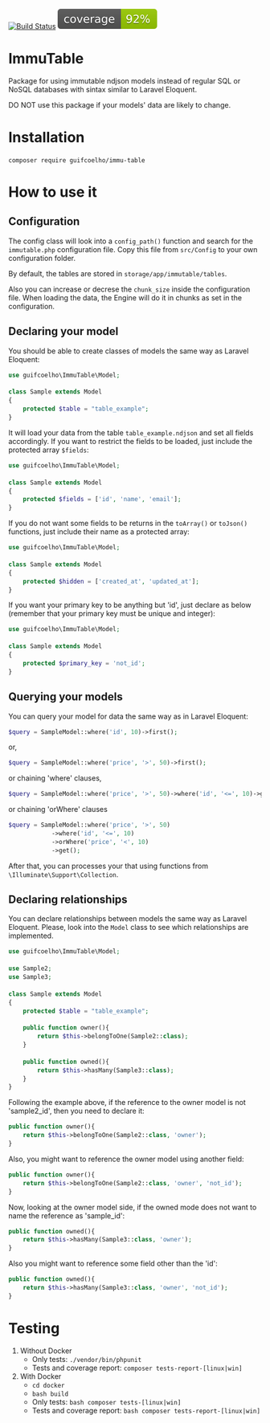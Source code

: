 [![Build Status](https://travis-ci.com/guifcoelho/Immu-table.svg?branch=master)](https://travis-ci.com/guifcoelho/Immu-table)
![Code Coverage Status](tests/report/coverage.svg)


# ImmuTable

Package for using immutable ndjson models instead of regular SQL or NoSQL databases with sintax similar to Laravel Eloquent.

DO NOT use this package if your models' data are likely to change.

# Installation

`composer require guifcoelho/immu-table`

# How to use it

## Configuration

The config class will look into a `config_path()` function and search for the `immutable.php` configuration file. Copy this file from `src/Config` to your own configuration folder.

By default, the tables are stored in `storage/app/immutable/tables`.

Also you can increase or decrese the `chunk_size` inside the configuration file. When loading the data, the Engine will do it in chunks as set in the configuration.

## Declaring your model

You should be able to create classes of models the same way as Laravel Eloquent:

```php
use guifcoelho\ImmuTable\Model;

class Sample extends Model
{
    protected $table = "table_example";
}
```

It will load your data from the table `table_example.ndjson` and set all fields accordingly. If you want to restrict the fields to be loaded, just include the protected array `$fields`:

```php
use guifcoelho\ImmuTable\Model;

class Sample extends Model
{
    protected $fields = ['id', 'name', 'email'];
}
```

If you do not want some fields to be returns in the `toArray()` or `toJson()` functions, just include their name as a protected array:

```php
use guifcoelho\ImmuTable\Model;

class Sample extends Model
{
    protected $hidden = ['created_at', 'updated_at'];
}
```

If you want your primary key to be anything but 'id', just declare as below (remember that your primary key must be unique and integer):

```php
use guifcoelho\ImmuTable\Model;

class Sample extends Model
{
    protected $primary_key = 'not_id';
}
```

## Querying your models

You can query your model for data the same way as in Laravel Eloquent:

```php
$query = SampleModel::where('id', 10)->first();
```

or,

```php
$query = SampleModel::where('price', '>', 50)->first();
```

or chaining 'where' clauses, 

```php
$query = SampleModel::where('price', '>', 50)->where('id', '<=', 10)->get();
```

or chaining 'orWhere' clauses

```php
$query = SampleModel::where('price', '>', 50)
            ->where('id', '<=', 10)
            ->orWhere('price', '<', 10)
            ->get();
```

After that, you can processes your that using functions from `\Illuminate\Support\Collection`.

## Declaring relationships

You can declare relationships between models the same way as Laravel Eloquent. Please, look into the `Model` class to see which relationships are implemented.

```php
use guifcoelho\ImmuTable\Model;

use Sample2;
use Sample3;

class Sample extends Model
{
    protected $table = "table_example";

    public function owner(){
        return $this->belongToOne(Sample2::class);
    }

    public function owned(){
        return $this->hasMany(Sample3::class);
    }
}
```

Following the example above, if the reference to the owner model is not 'sample2_id', then you need to declare it:

```php
public function owner(){
    return $this->belongToOne(Sample2::class, 'owner');
}
```

Also, you might want to reference the owner model using another field:

```php
public function owner(){
    return $this->belongToOne(Sample2::class, 'owner', 'not_id');
}
```

Now, looking at the owner model side, if the owned mode does not want to name the reference as 'sample_id':

```php
public function owned(){
    return $this->hasMany(Sample3::class, 'owner');
}
```

Also you might want to reference some field other than the 'id':

```php
public function owned(){
    return $this->hasMany(Sample3::class, 'owner', 'not_id');
}
```


# Testing

1. Without Docker
   - Only tests: `./vendor/bin/phpunit`
   - Tests and coverage report: `composer tests-report-[linux|win]`
2. With Docker
   - `cd docker`
   - `bash build`
   - Only tests: `bash composer tests-[linux|win]`
   - Tests and coverage report: `bash composer tests-report-[linux|win]`
